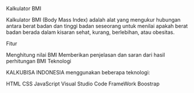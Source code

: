 Kalkulator BMI

Kalkulator BMI (Body Mass Index) adalah alat yang mengukur hubungan antara berat badan dan tinggi badan seseorang untuk menilai apakah berat badan berada dalam kisaran sehat, kurang, berlebihan, atau obesitas.

Fitur

Menghitung nilai BMI
Memberikan penjelasan dan saran dari hasil perhitungan BMI
Teknologi

KALKUBISA INDONESIA menggunakan beberapa teknologi:

HTML
CSS
JavaScript
Visual Studio Code
FrameWork Boostrap

